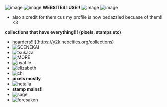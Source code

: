 ![image](https://github.com/user-attachments/assets/bf165fd4-cd7b-441f-a68a-a87d6635fc34)
![image](https://github.com/user-attachments/assets/3c08845e-7b47-4301-b23d-63420d1b2ca4) **WEBSITES I USE!!** ![image](https://github.com/user-attachments/assets/b88a7d4e-2367-4e4b-8f9f-4d195ca7cc10)
![image](https://github.com/user-attachments/assets/fa7149a6-c27b-4a1d-8322-2d28c3bbd911) 
- also a credit for them cus my profile is now bedazzled becuase of them!! <3

**collections that have everything!!! (pixels, stamps etc)**
- hoarders!!!](https://y2k.neocities.org/collections)
- ![SCENEKAI](https://rentry.co/authorscollection)
- ![tsukazai](https://rentry.co/Tsukazai)
- ![MORE](https://rentry.co/updatedpixels)
- ![nyafile](https://rentry.co/nyafile)
- ![elizabeth](https://rentry.co/elizabethsresources)
- ![chi](https://rentry.co/chisresources)
- **pixels mostly**
- ![hetalia](https://hanatamagotchi.tumblr.com/hetalia-pixels)
- **stamp mains!!**
- ![sage](https://toyhou.se/33783846.stamp-collection)
- ![foresaken](https://toyhou.se/33472298.forsaken-stamps-f2u/33472312.f2u-forsaken-stamps/gallery)
